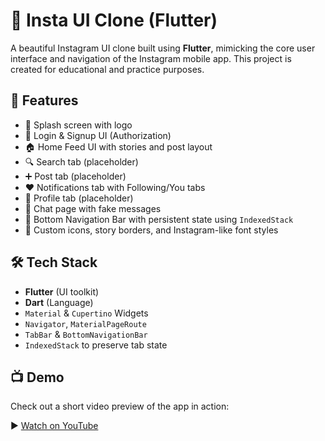 # 📸 Insta UI Clone (Flutter)

A beautiful Instagram UI clone built using **Flutter**, mimicking the core user interface and navigation of the Instagram mobile app. This project is created for educational and practice purposes.

## 🚀 Features

- 📱 Splash screen with logo
- 🔐 Login & Signup UI (Authorization)
- 🏠 Home Feed UI with stories and post layout
- 🔍 Search tab (placeholder)
- ➕ Post tab (placeholder)
- ❤️ Notifications tab with Following/You tabs
- 👤 Profile tab (placeholder)
- 💬 Chat page with fake messages
- 🧭 Bottom Navigation Bar with persistent state using `IndexedStack`
- 🎨 Custom icons, story borders, and Instagram-like font styles

## 🛠️ Tech Stack

- **Flutter** (UI toolkit)
- **Dart** (Language)
- `Material` & `Cupertino` Widgets
- `Navigator`, `MaterialPageRoute`
- `TabBar` & `BottomNavigationBar`
- `IndexedStack` to preserve tab state

## 📺 Demo

Check out a short video preview of the app in action:

▶️ [Watch on YouTube](https://youtube.com/shorts/5UYLmSzTuuk)
